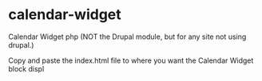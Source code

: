 # calendar-widget
Calendar Widget php (NOT the Drupal module, but for any site not using drupal.)

Copy and paste the index.html file to where you want the Calendar Widget block displ
